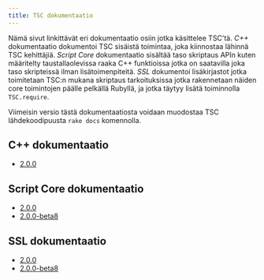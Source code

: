 ```yaml
---
title: TSC dokumentaatio
---
```


Nämä sivut linkittävät eri dokumentaatio osiin jotka käsittelee
TSC’tä. *C++* dokumentaatio dokumentoi TSC sisäistä toimintaa,
joka kiinnostaa lähinnä TSC kehittäjiä. *Script Core*
dokumentaatio sisältää taso skriptaus APIn kuten määritelty
taustallaolevissa raaka C++ funktioissa jotka on saatavilla joka
taso skripteissä ilman lisätoimenpiteitä. *SSL* dokumentoi
lisäkirjastot jotka toimitetaan TSC:n mukana skriptaus
tarkoituksissa jotka rakennetaan näiden core toimintojen päälle
pelkällä Rubyllä, ja jotka täytyy lisätä toiminnolla `TSC.require`.

Viimeisin versio tästä dokumentaatiosta voidaan muodostaa
TSC lähdekoodipuusta `rake docs` komennolla.

C++ dokumentaatio
-----------------

* [2.0.0](/docs/2.0.0/cpp/)

Script Core dokumentaatio
-------------------------

* [2.0.0](/docs/2.0.0/core/)
* [2.0.0-beta8](/docs/2.0.0-beta8/core/)

SSL dokumentaatio
-----------------

* [2.0.0](/docs/2.0.0/ssl/)
* [2.0.0-beta8](/docs/2.0.0-beta8/ssl/)

